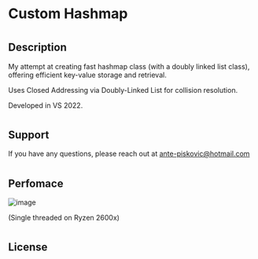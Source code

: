 # Custom Hashmap
#
## Description
My attempt at creating fast hashmap class (with a doubly linked list class), offering efficient key-value storage and retrieval.

Uses Closed Addressing via Doubly-Linked List for collision resolution.

Developed in VS 2022. 
#
## Support
If you have any questions, please reach out at [ante-piskovic@hotmail.com](mailto:ante-piskovic@hotmail.com)
#
## Perfomace
![image](https://github.com/AnteDev00/Custom-Hashmap/assets/151842550/a6432ea1-0ae1-4fa6-a5aa-474827dacf76)

(Single threaded on Ryzen 2600x)
#
## License

